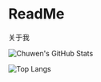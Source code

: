 # ReadMe
关于我

![Chuwen's GitHub Stats](https://github-readme-stats.vercel.app/api?username=PrintNow&show_icons=true)

![Top Langs](https://github-readme-stats.vercel.app/api/top-langs/?username=PrintNow)
